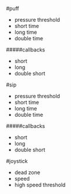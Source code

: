 #puff
 * pressure threshold
 * short time
 * long time
 * double time
  
#####callbacks
 * short
 * long
 * double short

#sip
 * pressure threshold
 * short time
 * long time
 * double time
 
#####callbacks
 * short
 * long
 * double short
 
#joystick
 * dead zone
 * speed
 * high speed threshold